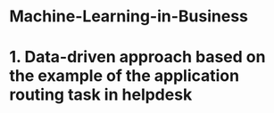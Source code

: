 # Machine-Learning-in-Business
# 1. Data-driven approach based on the example of the application routing task in helpdesk
